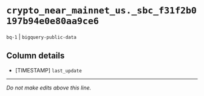 # `crypto_near_mainnet_us._sbc_f31f2b0197b94e0e80aa9ce6`
`bq-1` | `bigquery-public-data`

## Column details
* [TIMESTAMP] `last_update`

-------------------------------------------------------------------------------
*Do not make edits above this line.*
